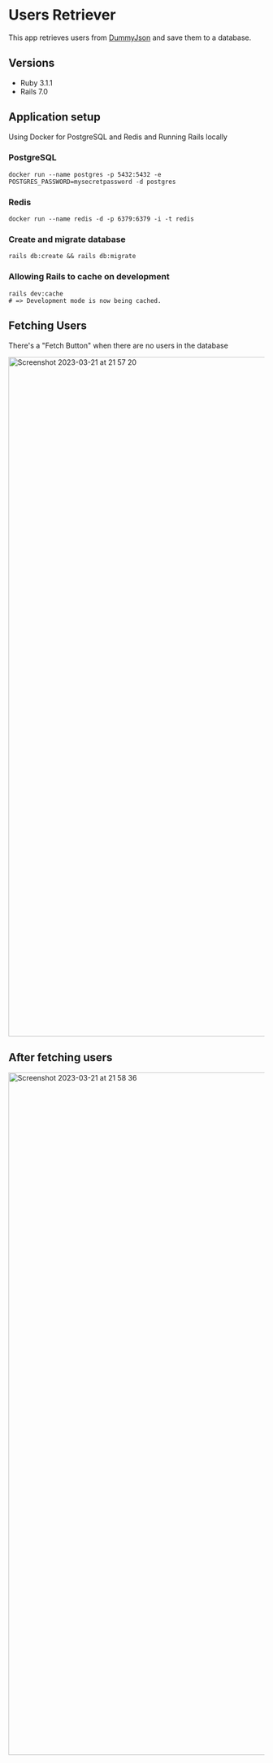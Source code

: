 # Users Retriever

This app retrieves users from [DummyJson](https://dummyjson.com/users) and save them to a database.

## Versions

- Ruby 3.1.1
- Rails 7.0
	
## Application setup

Using Docker for PostgreSQL and Redis and Running Rails locally

### PostgreSQL

```shell
docker run --name postgres -p 5432:5432 -e POSTGRES_PASSWORD=mysecretpassword -d postgres
```

### Redis

```shell
docker run --name redis -d -p 6379:6379 -i -t redis
```

### Create and migrate database

```shell
rails db:create && rails db:migrate
```

### Allowing Rails to cache on development

```shell
rails dev:cache
# => Development mode is now being cached.
```

## Fetching Users

There's a "Fetch Button" when there are no users in the database

<img width="1335" alt="Screenshot 2023-03-21 at 21 57 20" src="https://user-images.githubusercontent.com/8007754/226774606-4bf7a602-eb7c-45be-a5b0-ce52324df525.png">

## After fetching users


<img width="1341" alt="Screenshot 2023-03-21 at 21 58 36" src="https://user-images.githubusercontent.com/8007754/226774675-c7a15e8a-fdcf-4bae-bd3b-7fe709cdef37.png">
